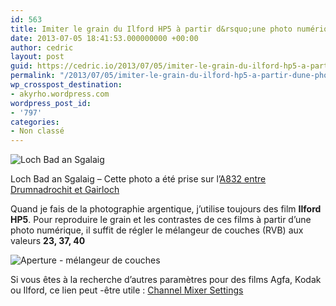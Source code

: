 ```yaml
---
id: 563
title: Imiter le grain du Ilford HP5 à partir d&rsquo;une photo numérique
date: 2013-07-05 18:41:53.000000000 +00:00
author: cedric
layout: post
guid: https://cedric.io/2013/07/05/imiter-le-grain-du-ilford-hp5-a-partir-dune-photo-numerique.html
permalink: "/2013/07/05/imiter-le-grain-du-ilford-hp5-a-partir-dune-photo-numerique/"
wp_crosspost_destination:
- akyrho.wordpress.com
wordpress_post_id:
- '797'
categories:
- Non classé
---
```

![Loch Bad an Sgalaig](/images/2013/07/IMG_4383-Version-2.jpg)

Loch Bad an Sgalaig &#8211; Cette photo a été prise sur l’[A832 entre Drumnadrochit et Gairloch](https://maps.google.be/maps?q=Loch+Bad+an+Sgalaig&hl=fr&ll=57.6623,-5.558052&spn=0.137918,0.308304&sll=57.645952,-5.355492&sspn=0.13798,0.308304&hnear=Loch+Bad+an+Sgalaig&t=m&z=12)

Quand je fais de la photographie argentique, j’utilise toujours des film **Ilford HP5**. Pour reproduire le grain et les contrastes de ces films à partir d’une photo numérique, il suffit de régler le mélangeur de couches (RVB) aux valeurs **23, 37, 40**

![Aperture - mélangeur de couches](/images/2013/07/Capture-d’écran-2013-07-05-à-18.35.16.png) 

Si vous êtes à la recherche d’autres paramètres pour des films Agfa, Kodak ou Ilford, ce lien peut -être utile : [Channel Mixer Settings](http://www.markushartel.com/blog/learn-from-markus/channel-mixer-settings)